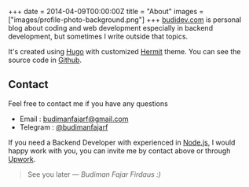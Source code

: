+++
date = 2014-04-09T00:00:00Z
title = "About"
images = ["images/profile-photo-background.png"]
+++
[budidev.com](https://budidev.com) is personal blog about coding and web development especially in backend development, but sometimes I write outside that topics.
 
It's created using [Hugo](https://themes.gohugo.io) with customized [Hermit](https://themes.gohugo.io/hermit) theme. You can see the source code in [Github](https://github.com/budimanfajarf/blog). 

## Contact

Feel free to contact me if you have any questions

* Email : [budimanfajarf@gmail.com](mailto:budimanfajarf@gmail.com)
* Telegram : [@budimanfajarf](https://t.me/budimanfajarf)

If you need a Backend Developer with experienced in [Node.js](https://nodejs.org), I would happy work with you, you can invite me by contact above or through [Upwork](https://www.upwork.com/freelancers/\~01b8d55d6a5a8f1077).

> See you later 
> — <cite>Budiman Fajar Firdaus :)</cite>

